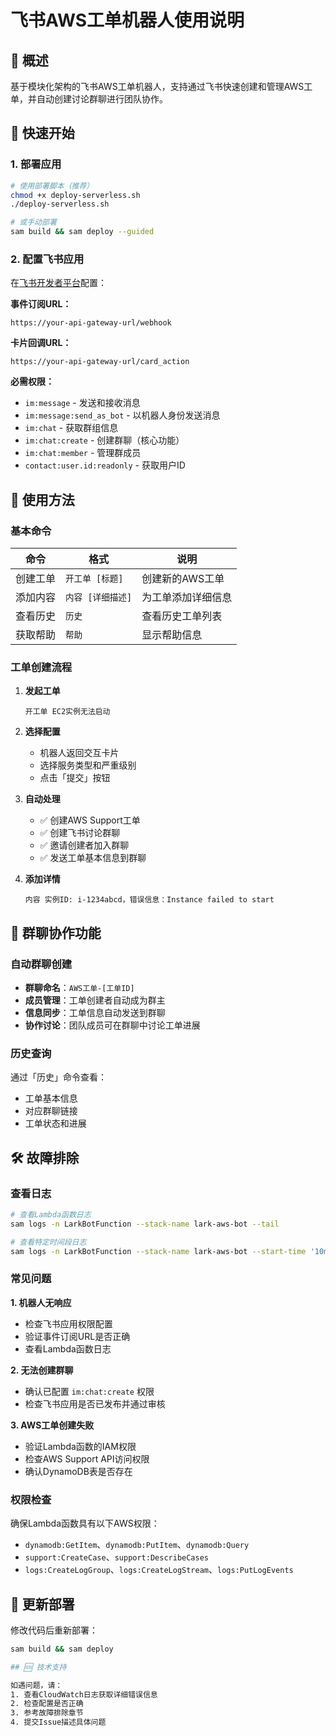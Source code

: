 # 飞书AWS工单机器人使用说明

## 📖 概述

基于模块化架构的飞书AWS工单机器人，支持通过飞书快速创建和管理AWS工单，并自动创建讨论群聊进行团队协作。

## 🚀 快速开始

### 1. 部署应用

```bash
# 使用部署脚本（推荐）
chmod +x deploy-serverless.sh
./deploy-serverless.sh

# 或手动部署
sam build && sam deploy --guided
```

### 2. 配置飞书应用

在[飞书开发者平台](https://open.feishu.cn/app)配置：

**事件订阅URL：**
```
https://your-api-gateway-url/webhook
```

**卡片回调URL：**
```
https://your-api-gateway-url/card_action
```

**必需权限：**
- `im:message` - 发送和接收消息
- `im:message:send_as_bot` - 以机器人身份发送消息
- `im:chat` - 获取群组信息
- `im:chat:create` - 创建群聊（核心功能）
- `im:chat:member` - 管理群成员
- `contact:user.id:readonly` - 获取用户ID

## 💬 使用方法

### 基本命令

| 命令 | 格式 | 说明 |
|------|------|------|
| 创建工单 | `开工单 [标题]` | 创建新的AWS工单 |
| 添加内容 | `内容 [详细描述]` | 为工单添加详细信息 |
| 查看历史 | `历史` | 查看历史工单列表 |
| 获取帮助 | `帮助` | 显示帮助信息 |

### 工单创建流程

1. **发起工单**
   ```
   开工单 EC2实例无法启动
   ```

2. **选择配置**
   - 机器人返回交互卡片
   - 选择服务类型和严重级别
   - 点击「提交」按钮

3. **自动处理**
   - ✅ 创建AWS Support工单
   - ✅ 创建飞书讨论群聊
   - ✅ 邀请创建者加入群聊
   - ✅ 发送工单基本信息到群聊

4. **添加详情**
   ```
   内容 实例ID: i-1234abcd，错误信息：Instance failed to start
   ```

## 🔧 群聊协作功能

### 自动群聊创建
- **群聊命名**：`AWS工单-[工单ID]`
- **成员管理**：工单创建者自动成为群主
- **信息同步**：工单信息自动发送到群聊
- **协作讨论**：团队成员可在群聊中讨论工单进展

### 历史查询
通过「历史」命令查看：
- 工单基本信息
- 对应群聊链接
- 工单状态和进展

## 🛠️ 故障排除

### 查看日志
```bash
# 查看Lambda函数日志
sam logs -n LarkBotFunction --stack-name lark-aws-bot --tail

# 查看特定时间段日志
sam logs -n LarkBotFunction --stack-name lark-aws-bot --start-time '10min ago'
```

### 常见问题

**1. 机器人无响应**
- 检查飞书应用权限配置
- 验证事件订阅URL是否正确
- 查看Lambda函数日志

**2. 无法创建群聊**
- 确认已配置 `im:chat:create` 权限
- 检查飞书应用是否已发布并通过审核

**3. AWS工单创建失败**
- 验证Lambda函数的IAM权限
- 检查AWS Support API访问权限
- 确认DynamoDB表是否存在

### 权限检查

确保Lambda函数具有以下AWS权限：
- `dynamodb:GetItem`、`dynamodb:PutItem`、`dynamodb:Query`
- `support:CreateCase`、`support:DescribeCases`
- `logs:CreateLogGroup`、`logs:CreateLogStream`、`logs:PutLogEvents`

## 🔄 更新部署

修改代码后重新部署：
```bash
sam build && sam deploy

## 🆘 技术支持

如遇问题，请：
1. 查看CloudWatch日志获取详细错误信息
2. 检查配置是否正确
3. 参考故障排除章节
4. 提交Issue描述具体问题